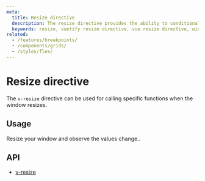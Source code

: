 ```yaml
---
meta:
  title: Resize directive
  description: The resize directive provides the ability to conditionally invoke functions when the screen is resized.
  keywords: resize, vuetify resize directive, vue resize directive, window resize directive
related:
  - /features/breakpoints/
  - /components/grids/
  - /styles/flex/
---
```


# Resize directive

The `v-resize` directive can be used for calling specific functions when the window resizes.

<entry-ad />

## Usage

Resize your window and observe the values change..

<example file="v-resize/usage" />

## API

- [v-resize](/api/v-resize)

<inline-api page="directives/resize" />

<backmatter />
